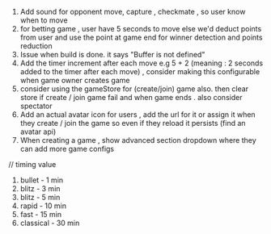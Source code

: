 1. Add sound for opponent move, capture , checkmate , so user know when to move
2. for betting game , user have 5 seconds to move else we'd deduct points from user and use the point at game end for winner detection and points reduction
3. Issue when build is done. it says "Buffer is not defined"
4. Add the timer increment after each move e.g 5 + 2 (meaning : 2 seconds added to the timer after each move) , consider making this configurable when game owner creates game
5. consider using the gameStore for (create/join) game also. then clear store if create / join game fail and when game ends . also consider spectator
6. Add an actual avatar icon for users , add the url for it or assign it when they create / join the game so even if they reload it persists (find an avatar api)
7. When creating a game , show advanced section dropdown where they can add more game configs

// timing value

1. bullet - 1 min
2. blitz - 3 min
3. blitz - 5 min
4. rapid - 10 min
5. fast - 15 min
6. classical - 30 min

